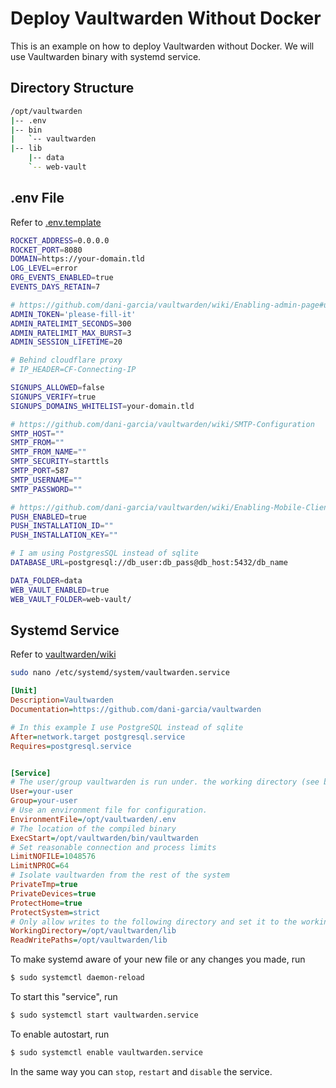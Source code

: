# Deploy Vaultwarden Without Docker

This is an example on how to deploy Vaultwarden without Docker. We will use Vaultwarden binary with systemd service.

## Directory Structure

```bash
/opt/vaultwarden
|-- .env
|-- bin
|   `-- vaultwarden
|-- lib
    |-- data
    `-- web-vault
```

## .env File

Refer to [.env.template](https://github.com/dani-garcia/vaultwarden/blob/main/.env.template)

```bash
ROCKET_ADDRESS=0.0.0.0
ROCKET_PORT=8080
DOMAIN=https://your-domain.tld
LOG_LEVEL=error
ORG_EVENTS_ENABLED=true
EVENTS_DAYS_RETAIN=7

# https://github.com/dani-garcia/vaultwarden/wiki/Enabling-admin-page#using-argon2
ADMIN_TOKEN='please-fill-it'
ADMIN_RATELIMIT_SECONDS=300
ADMIN_RATELIMIT_MAX_BURST=3
ADMIN_SESSION_LIFETIME=20

# Behind cloudflare proxy
# IP_HEADER=CF-Connecting-IP

SIGNUPS_ALLOWED=false
SIGNUPS_VERIFY=true
SIGNUPS_DOMAINS_WHITELIST=your-domain.tld

# https://github.com/dani-garcia/vaultwarden/wiki/SMTP-Configuration
SMTP_HOST=""
SMTP_FROM=""
SMTP_FROM_NAME=""
SMTP_SECURITY=starttls
SMTP_PORT=587
SMTP_USERNAME=""
SMTP_PASSWORD=""

# https://github.com/dani-garcia/vaultwarden/wiki/Enabling-Mobile-Client-push-notification
PUSH_ENABLED=true
PUSH_INSTALLATION_ID=""
PUSH_INSTALLATION_KEY=""

# I am using PostgresSQL instead of sqlite
DATABASE_URL=postgresql://db_user:db_pass@db_host:5432/db_name

DATA_FOLDER=data
WEB_VAULT_ENABLED=true
WEB_VAULT_FOLDER=web-vault/
```

## Systemd Service

Refer to [vaultwarden/wiki](https://github.com/dani-garcia/vaultwarden/wiki/Setup-as-a-systemd-service)

```bash
sudo nano /etc/systemd/system/vaultwarden.service
```

```ini
[Unit]
Description=Vaultwarden
Documentation=https://github.com/dani-garcia/vaultwarden

# In this example I use PostgreSQL instead of sqlite
After=network.target postgresql.service
Requires=postgresql.service


[Service]
# The user/group vaultwarden is run under. the working directory (see below) should allow write and read access to this user/group
User=your-user
Group=your-user
# Use an environment file for configuration.
EnvironmentFile=/opt/vaultwarden/.env
# The location of the compiled binary
ExecStart=/opt/vaultwarden/bin/vaultwarden
# Set reasonable connection and process limits
LimitNOFILE=1048576
LimitNPROC=64
# Isolate vaultwarden from the rest of the system
PrivateTmp=true
PrivateDevices=true
ProtectHome=true
ProtectSystem=strict
# Only allow writes to the following directory and set it to the working directory (user and password data are stored here)
WorkingDirectory=/opt/vaultwarden/lib
ReadWritePaths=/opt/vaultwarden/lib
```

To make systemd aware of your new file or any changes you made, run

```bash
$ sudo systemctl daemon-reload
```

To start this "service", run

```bash
$ sudo systemctl start vaultwarden.service
```

To enable autostart, run

```bash
$ sudo systemctl enable vaultwarden.service
```

In the same way you can `stop`, `restart` and `disable` the service.
